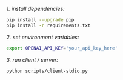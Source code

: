 *1. install dependencies:*
```bash
pip install --upgrade pip
pip install -r requirements.txt
```

*2. set environment variables:*
```bash
export OPENAI_API_KEY='your_api_key_here'
```

*3. run client / server:*
```bash
python scripts/client-stdio.py
```